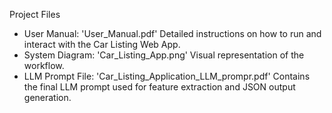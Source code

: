 Project Files
- User Manual: 'User_Manual.pdf' Detailed instructions on how to run and interact with the Car Listing Web App.
- System Diagram: 'Car_Listing_App.png' Visual representation of the workflow.
- LLM Prompt File: 'Car_Listing_Application_LLM_prompr.pdf' Contains the final LLM prompt used for feature extraction and JSON output generation.
